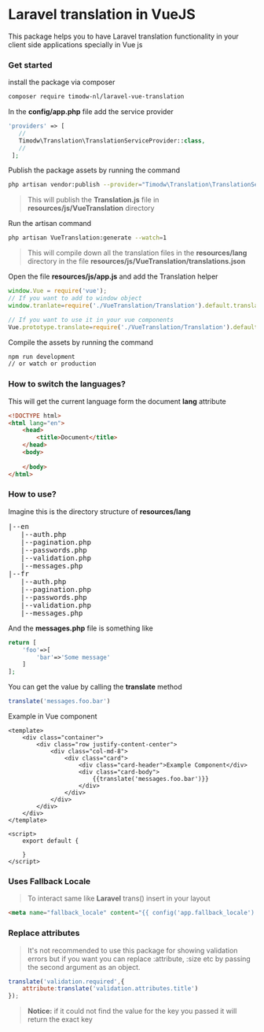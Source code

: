 # Laravel translation in VueJS
This package helps you to have Laravel translation functionality in your client side applications specially in Vue js 
### Get started
 install the package via composer
 ```bash
 composer require timodw-nl/laravel-vue-translation
 ```
 In the **config/app.php** file add the service provider
 ```php
'providers' => [
    //
    Timodw\Translation\TranslationServiceProvider::class,
    //
  ];
 ```
 Publish the package assets by running the command
 ```bash
 php artisan vendor:publish --provider="Timodw\Translation\TranslationServiceProvider"
 ```
 > This will publish the **Translation.js** file in **resources/js/VueTranslation** directory  
 
 Run the artisan command
 ```bash
 php artisan VueTranslation:generate --watch=1
 ```
  > This will compile down all the translation files in the **resources/lang** directory in the file **resources/js/VueTranslation/translations.json** 
 
 Open the file **resources/js/app.js** and add the Translation helper
 ```js
window.Vue = require('vue');
// If you want to add to window object
window.tranlate=require('./VueTranslation/Translation').default.translate;

// If you want to use it in your vue components
Vue.prototype.translate=require('./VueTranslation/Translation').default.translate;
```  
Compile the assets by running the command
```bash
npm run development
// or watch or production
```

### How to switch the languages?
This will get the current language form the document **lang** attribute
```html
<!DOCTYPE html>
<html lang="en">
    <head>
        <title>Document</title>
    </head>
    <body>
    
    </body>
</html>
```
### How to use?
Imagine this is the directory structure of **resources/lang** 
<pre>
|--en
   |--auth.php
   |--pagination.php
   |--passwords.php
   |--validation.php
   |--messages.php
|--fr
   |--auth.php
   |--pagination.php
   |--passwords.php
   |--validation.php
   |--messages.php  
</pre>
And the **messages.php** file is something like
```php
return [
    'foo'=>[
        'bar'=>'Some message'
    ]
];
```
You can get the value by calling the **translate** method
```js
translate('messages.foo.bar')
```
Example in Vue component
```vue
<template>
    <div class="container">
        <div class="row justify-content-center">
            <div class="col-md-8">
                <div class="card">
                    <div class="card-header">Example Component</div>
                    <div class="card-body">
                        {{translate('messages.foo.bar')}}
                    </div>
                </div>
            </div>
        </div>
    </div>
</template>

<script>
    export default {
      
    }
</script>
```
### Uses Fallback Locale
> To interact same like **Laravel**   trans() insert in your layout 
```html
<meta name="fallback_locale" content="{{ config('app.fallback_locale') }}">
```

### Replace attributes
> It's not recommended to use this package for showing validation errors but if you want you can replace :attribute, :size
etc by passing the second argument as an object.
```js
translate('validation.required',{
    attribute:translate('validation.attributes.title')
});
```
> **Notice:** if it could not find the value for the key you passed it will return the exact key
 
